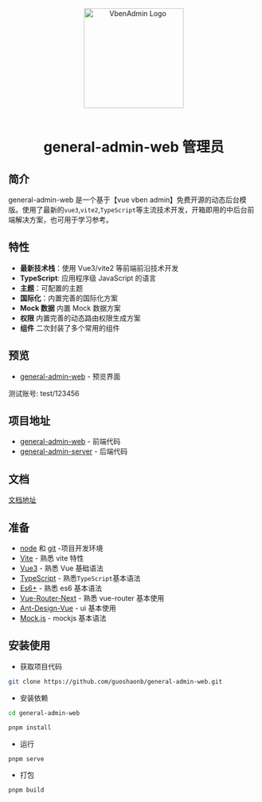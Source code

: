 <div align="center"> <a href="https://github.com/guoshaonb/general-admin-web"> <img alt="VbenAdmin Logo" width="200" height="200" src="http://106.55.240.242/my-file-path/images/admin-pwa-max.png"> </a> <br> <br>
<h1>general-admin-web 管理员</h1>
</div>

## 简介

general-admin-web 是一个基于【vue vben admin】免费开源的动态后台模版。使用了最新的`vue3`,`vite2`,`TypeScript`等主流技术开发，开箱即用的中后台前端解决方案，也可用于学习参考。

## 特性

- **最新技术栈**：使用 Vue3/vite2 等前端前沿技术开发
- **TypeScript**: 应用程序级 JavaScript 的语言
- **主题**：可配置的主题
- **国际化**：内置完善的国际化方案
- **Mock 数据** 内置 Mock 数据方案
- **权限** 内置完善的动态路由权限生成方案
- **组件** 二次封装了多个常用的组件

## 预览

- [general-admin-web](http://106.55.240.242/ad-general/index.html) - 预览界面

测试账号: test/123456

## 项目地址

- [general-admin-web](https://github.com/guoshaonb/general-admin-web) - 前端代码
- [general-admin-server](https://github.com/guoshaonb/general-admin-server) - 后端代码

## 文档

[文档地址](https://vvbin.cn/doc-next/)

## 准备

- [node](http://nodejs.org/) 和 [git](https://git-scm.com/) -项目开发环境
- [Vite](https://vitejs.dev/) - 熟悉 vite 特性
- [Vue3](https://v3.vuejs.org/) - 熟悉 Vue 基础语法
- [TypeScript](https://www.typescriptlang.org/) - 熟悉`TypeScript`基本语法
- [Es6+](http://es6.ruanyifeng.com/) - 熟悉 es6 基本语法
- [Vue-Router-Next](https://next.router.vuejs.org/) - 熟悉 vue-router 基本使用
- [Ant-Design-Vue](https://2x.antdv.com/docs/vue/introduce-cn/) - ui 基本使用
- [Mock.js](https://github.com/nuysoft/Mock) - mockjs 基本语法

## 安装使用

- 获取项目代码

```bash
git clone https://github.com/guoshaonb/general-admin-web.git
```

- 安装依赖

```bash
cd general-admin-web

pnpm install

```

- 运行

```bash
pnpm serve
```

- 打包

```bash
pnpm build
```